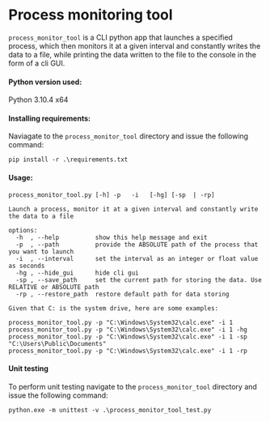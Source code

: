 #  Process monitoring tool

`process_monitor_tool` is a CLI python app that launches a specified process,  which then monitors it at a given interval and constantly writes the data to a file, while printing the data written to the file to the console in the form of a cli GUI.

#### Python version used:
Python 3.10.4 x64


#### Installing requirements:
Naviagate to the `process_monitor_tool` directory and issue the following command:

`pip install -r .\requirements.txt`

#### Usage:
```
process_monitor_tool.py [-h] -p   -i   [-hg] [-sp  | -rp]

Launch a process, monitor it at a given interval and constantly write the data to a file

options:
  -h  , --help          show this help message and exit
  -p  , --path          provide the ABSOLUTE path of the process that you want to launch
  -i  , --interval      set the interval as an integer or float value as seconds
  -hg , --hide_gui      hide cli gui
  -sp , --save_path     set the current path for storing the data. Use RELATIVE or ABSOLUTE path
  -rp , --restore_path  restore default path for data storing

Given that C: is the system drive, here are some examples:

process_monitor_tool.py -p "C:\Windows\System32\calc.exe" -i 1
process_monitor_tool.py -p "C:\Windows\System32\calc.exe" -i 1 -hg
process_monitor_tool.py -p "C:\Windows\System32\calc.exe" -i 1 -sp "C:\Users\Public\Documents"
process_monitor_tool.py -p "C:\Windows\System32\calc.exe" -i 1 -rp
```

#### Unit testing
To perform unit testing navigate to the `process_monitor_tool` directory and issue the following command:

`python.exe -m unittest -v .\process_monitor_tool_test.py`
